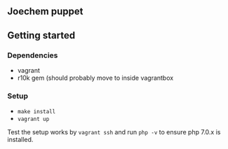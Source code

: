 ## Joechem puppet

## Getting started

### Dependencies
- vagrant
- r10k gem (should probably move to inside vagrantbox

### Setup
- `make install`
- `vagrant up`

Test the setup works by `vagrant ssh` and run `php -v` to ensure php 7.0.x is installed.
